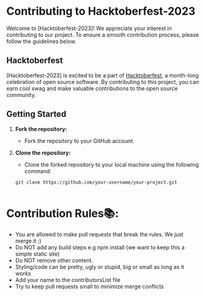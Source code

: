 
# Contributing to Hacktoberfest-2023

Welcome to [Hacktoberfest-2023]! We appreciate your interest in contributing to our project. To ensure a smooth contribution process, please follow the guidelines below.

## Hacktoberfest

[Hacktoberfest-2023] is excited to be a part of [Hacktoberfest](https://hacktoberfest.digitalocean.com/), a month-long celebration of open source software. By contributing to this project, you can earn cool swag and make valuable contributions to the open source community.

## Getting Started

1. **Fork the repository:**
   - Fork the repository to your GitHub account.

2. **Clone the repository:**
   - Clone the forked repository to your local machine using the following command:

   ```bash
   git clone https://github.com/your-username/your-project.git



# Contribution Rules📚:

- You are allowed to make pull requests that break the rules. We just merge it ;)
- Do NOT add any build steps e.g npm install (we want to keep this a simple static site)
- Do NOT remove other content.
- Styling/code can be pretty, ugly or stupid, big or small as long as it works
- Add your name to the contributorsList file
- Try to keep pull requests small to minimize merge conflicts
